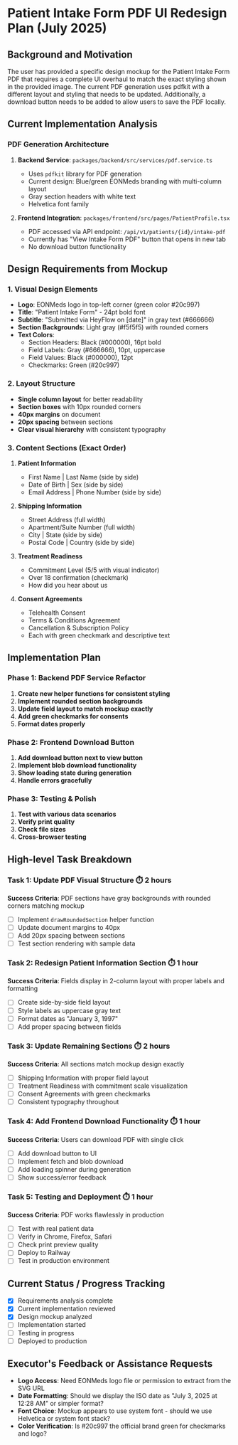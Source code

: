 # Patient Intake Form PDF UI Redesign Plan (July 2025)

## Background and Motivation
The user has provided a specific design mockup for the Patient Intake Form PDF that requires a complete UI overhaul to match the exact styling shown in the provided image. The current PDF generation uses pdfkit with a different layout and styling that needs to be updated. Additionally, a download button needs to be added to allow users to save the PDF locally.

## Current Implementation Analysis

### PDF Generation Architecture
1. **Backend Service**: `packages/backend/src/services/pdf.service.ts`
   - Uses `pdfkit` library for PDF generation
   - Current design: Blue/green EONMeds branding with multi-column layout
   - Gray section headers with white text
   - Helvetica font family

2. **Frontend Integration**: `packages/frontend/src/pages/PatientProfile.tsx`
   - PDF accessed via API endpoint: `/api/v1/patients/{id}/intake-pdf`
   - Currently has "View Intake Form PDF" button that opens in new tab
   - No download button functionality

## Design Requirements from Mockup

### 1. Visual Design Elements
- **Logo**: EONMeds logo in top-left corner (green color #20c997)
- **Title**: "Patient Intake Form" - 24pt bold font
- **Subtitle**: "Submitted via HeyFlow on [date]" in gray text (#666666)
- **Section Backgrounds**: Light gray (#f5f5f5) with rounded corners
- **Text Colors**: 
  - Section Headers: Black (#000000), 16pt bold
  - Field Labels: Gray (#666666), 10pt, uppercase
  - Field Values: Black (#000000), 12pt
  - Checkmarks: Green (#20c997)

### 2. Layout Structure
- **Single column layout** for better readability
- **Section boxes** with 10px rounded corners
- **40px margins** on document
- **20px spacing** between sections
- **Clear visual hierarchy** with consistent typography

### 3. Content Sections (Exact Order)
1. **Patient Information**
   - First Name | Last Name (side by side)
   - Date of Birth | Sex (side by side)
   - Email Address | Phone Number (side by side)

2. **Shipping Information**
   - Street Address (full width)
   - Apartment/Suite Number (full width)
   - City | State (side by side)
   - Postal Code | Country (side by side)

3. **Treatment Readiness**
   - Commitment Level (5/5 with visual indicator)
   - Over 18 confirmation (checkmark)
   - How did you hear about us

4. **Consent Agreements**
   - Telehealth Consent
   - Terms & Conditions Agreement
   - Cancellation & Subscription Policy
   - Each with green checkmark and descriptive text

## Implementation Plan

### Phase 1: Backend PDF Service Refactor
1. **Create new helper functions for consistent styling**
2. **Implement rounded section backgrounds**
3. **Update field layout to match mockup exactly**
4. **Add green checkmarks for consents**
5. **Format dates properly**

### Phase 2: Frontend Download Button
1. **Add download button next to view button**
2. **Implement blob download functionality**
3. **Show loading state during generation**
4. **Handle errors gracefully**

### Phase 3: Testing & Polish
1. **Test with various data scenarios**
2. **Verify print quality**
3. **Check file sizes**
4. **Cross-browser testing**

## High-level Task Breakdown

### Task 1: Update PDF Visual Structure ⏱️ 2 hours
**Success Criteria**: PDF sections have gray backgrounds with rounded corners matching mockup
- [ ] Implement `drawRoundedSection` helper function
- [ ] Update document margins to 40px
- [ ] Add 20px spacing between sections
- [ ] Test section rendering with sample data

### Task 2: Redesign Patient Information Section ⏱️ 1 hour
**Success Criteria**: Fields display in 2-column layout with proper labels and formatting
- [ ] Create side-by-side field layout
- [ ] Style labels as uppercase gray text
- [ ] Format dates as "January 3, 1997"
- [ ] Add proper spacing between fields

### Task 3: Update Remaining Sections ⏱️ 2 hours
**Success Criteria**: All sections match mockup design exactly
- [ ] Shipping Information with proper field layout
- [ ] Treatment Readiness with commitment scale visualization
- [ ] Consent Agreements with green checkmarks
- [ ] Consistent typography throughout

### Task 4: Add Frontend Download Functionality ⏱️ 1 hour
**Success Criteria**: Users can download PDF with single click
- [ ] Add download button to UI
- [ ] Implement fetch and blob download
- [ ] Add loading spinner during generation
- [ ] Show success/error feedback

### Task 5: Testing and Deployment ⏱️ 1 hour
**Success Criteria**: PDF works flawlessly in production
- [ ] Test with real patient data
- [ ] Verify in Chrome, Firefox, Safari
- [ ] Check print preview quality
- [ ] Deploy to Railway
- [ ] Test in production environment

## Current Status / Progress Tracking
- [x] Requirements analysis complete
- [x] Current implementation reviewed
- [x] Design mockup analyzed
- [ ] Implementation started
- [ ] Testing in progress
- [ ] Deployed to production

## Executor's Feedback or Assistance Requests
- **Logo Access**: Need EONMeds logo file or permission to extract from the SVG URL
- **Date Formatting**: Should we display the ISO date as "July 3, 2025 at 12:28 AM" or simpler format?
- **Font Choice**: Mockup appears to use system font - should we use Helvetica or system font stack?
- **Color Verification**: Is #20c997 the official brand green for checkmarks and logo? 